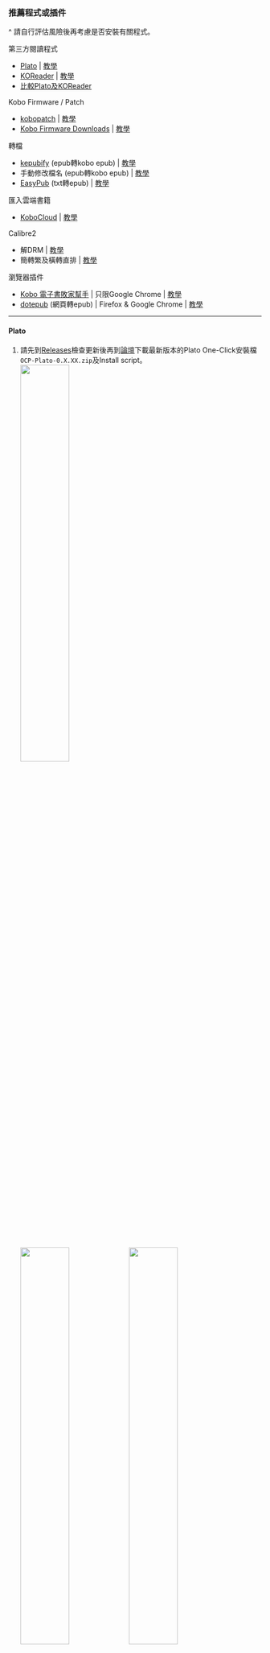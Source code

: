 ### 推薦程式或插件
^ 請自行評估風險後再考慮是否安裝有關程式。

第三方閱讀程式<br>
- [Plato](https://github.com/baskerville/plato) | [教學](#Plato)
- [KOReader](https://github.com/koreader/koreader) | [教學](#KOReader)
- [比較Plato及KOReader](#比較Plato及KOReader)

Kobo Firmware / Patch<br>
- [kobopatch](https://github.com/pgaskin/kobopatch) | [教學](#kobopatch)
- [Kobo Firmware Downloads](https://pgaskin.net/KoboStuff/kobofirmware.html)  | [教學](#kobo-firmware-downloads)

轉檔<br>
- [kepubify](https://github.com/pgaskin/kepubify) (epub轉kobo epub) | [教學](#kepubify)
- 手動修改檔名 (epub轉kobo epub) | [教學](#手動修改檔名轉kobo-epub)
- [EasyPub](https://www.hi-pda.com/forum/viewthread.php?tid=645717) (txt轉epub) | [教學](#EasyPub)

匯入雲端書籍<br>
- [KoboCloud](https://github.com/fsantini/KoboCloud) | [教學](#KoboCloud)

Calibre2
- 解DRM | [教學](#解DRM)
- 簡轉繁及橫轉直排 | [教學](#簡轉繁及橫轉直排)

瀏覽器插件<br>
- [Kobo 電子書敗家幫手](https://chrome.google.com/webstore/detail/kobo-%E9%9B%BB%E5%AD%90%E6%9B%B8%E6%95%97%E5%AE%B6%E5%B9%AB%E6%89%8B/ggbmfiledfmoeinemnnappkjldilblfh?hl=zh-TW) | 只限Google Chrome | [教學](#Kobo電子書敗家幫手)
- [dotepub](https://dotepub.com/) (網頁轉epub) | Firefox & Google Chrome | [教學](#dotepub)
<hr>

#### Plato
1. 請先到[Releases](https://github.com/baskerville/plato/releases)檢查更新後再到[論壇](https://www.mobileread.com/forums/showthread.php?t=314220)下載最新版本的Plato One-Click安裝檔`OCP-Plato-0.X.XX.zip`及Install script。<br>
<img src="../Img/Plato_1s.png" width="45%"><br>
<img src="../Img/Plato_1.png" width="45%"><img src="../Img/Plato_1a.png" width="45%"><br>
2. 然後將兩個檔案放在`.kobo`資料夾內，無須解壓縮。<br>
<img src="../Img/Plato_2.png" width="50%"><br>
3. 在Install script上右擊選擇「用PowerShell執行」。等候安裝完成即可。<br>
<img src="../Img/Plato_2a.png" width="50%"><br>
<img src="../Img/Plato_3.png" width="50%"><br>

^ 如使用Install script安裝，則無須再開啟`.kobo`/`Kobo`/`Kobo eReader.conf`並在`Kobo eReader.conf`中填入以下字句。手動解壓`OCP-Plato-0.X.XX.zip`的則需要填入。<br>
<img src="../Img/Plato_3a.png" width="50%"><br>
<blockquote>
[FeatureSettings]<br>
ExcludeSyncFolders=(\\.(?!kobo|adobe).+|([^.][^/]*/)+\\..+)<br>
</blockquote>

4. 以下為安裝後新增的資料夾。打開`.adds`/`plato`並重新命名`Settings-sample.toml`至`Settings.toml`。<br>
<img src="../Img/Plato_4.png" width="50%"><br>
5. 退出閱讀器，待重啟後即可使用。<br>

^ 如需更新，下載最新檔後按照上述步驟1至3重做即可。<br>

Plato系統實際畫面如下：<br>
<img src="../Img/Plato_Screen_1.png" width="33%"> <img src="../Img/Plato_Screen_3.png" width="33%"> <img src="../Img/Plato_Screen_4.png" width="33%"><br>
<hr>

#### KOReader
1. 請先到[Releases](https://github.com/koreader/koreader/releases)檢查更新後再到[論壇](https://www.mobileread.com/forums/showthread.php?t=314220)下載最新版本的KOReader One-Click安裝檔`OCP-KOReader-v202X.XX.zip`及Install script。<br>
<img src="../Img/KOReader_1.png" width="45%"><br>
<img src="../Img/KOReader_1a.png" width="45%"><img src="../Img/KOReader_1b.png" width="45%"><br>
2. 然後將兩個檔案放在`.kobo`資料夾內，無須解壓縮。<br>
<img src="../Img/KOReader_2.png" width="50%"><br>
3. 在Install script上右擊選擇「用PowerShell執行」。等候安裝完成即可。<br>
<img src="../Img/KOReader_2a.png" width="50%"><br>

^ 如使用Install script安裝，則無須再開啟`.kobo`/`Kobo`/`Kobo eReader.conf`並在`Kobo eReader.conf`中填入以下字句。手動解壓`OCP-KOReader-v202X.XX.zip`的則需要填入。<br>
<img src="../Img/KOReader_2b.png" width="50%"><br>
<blockquote>
[FeatureSettings]<br>
ExcludeSyncFolders=(\\.(?!kobo|adobe).+|([^.][^/]*/)+\\..+)<br>
</blockquote>

4. 以下為安裝後新增的資料夾。退出閱讀器，待重啟後即可使用。<br>
<img src="../Img/KOReader_3.png" width="50%"><br>

^ 如需更新，請在KOReader內按「Update」即可。<br>
<img src="../Img/KOReader_Screen_5.png" width="50%"><br>

KOReader系統實際畫面如下：<br>
<img src="../Img/KOReader_Screen_1.png" width="35%"> <img src="../Img/KOReader_Screen_2.png" width="35%"><br>
<img src="../Img/KOReader_Screen_3.png" width="35%"> <img src="../Img/KOReader_Screen_4.png" width="35%"><br>
<hr>

#### 比較Plato及KOReader
** 純粹個人意見，每人體驗或有所不同。<br>
<table>
  <tr>
   <td>Plato</td>
   <td>KOReader</td>
  </tr>
  <tr>
   <td>介面較簡潔，較多功能用圖案代替文字，或較難理解。<br>裁剪pdf白邊方面，只有手動裁剪。若裁錯範圍則無法重設。<br>耗電量較低。<br>需要連接電腦及下載更新檔後重新安裝。<br>顯示書籍列表方式和原生系統大同小異，沒有資料夾功能。若有過多書藉將較難尋找。</td>
   <td>介面較繁複，但功能更為全面。<br>裁剪pdf白邊方面，有自動裁剪等選項。若裁錯範圍亦可重設。<br>耗電量較高。<br>可直接在閱讀器內進行更新。<br>顯示書籍列表方式較接近電腦，按照匯入時的結構顯示，大量書籍亦容易整理。</td>
  </tr>
</table>
<hr>

#### kobopatch
可新增對字型、行距、邊界、顯示書籍資料等的修改。<br>
* 請先到「裝置資訊」確認Firmware版本與kobopatch是否一致。<b>切勿安裝與裝置Firmware版本不同的kobopatch。</b><br>
1. 到[Releases](https://github.com/pgaskin/kobopatch-patches/releases/latest)下載最新的kobopatch。然後再到[網頁](https://pgaskin.net/KoboStuff/kobofirmware.html)下載適用型號的對應Firmware檔。<br>
2. 解壓縮`kobopatch_4.XX.XXXXX.zip`，然後將Firmware檔放至`src`資料夾內。<br>
<img src="../Img/kobopatch_1.png" width="50%"><br>
3. 打開`src`，再以記事本打開入面的`.yaml`檔，將裏面需要使用的項目`Enabled`改為`yes`。<br>
^ 圖中修改`Enable advanced settings for all fonts`，可令英文以外的字體使用進階設定。<br>
<img src="../Img/kobopatch_2.png" width="50%"><br>
4. 打開`kobopatch.bat`，等候完成。<br>
<img src="../Img/kobopatch_3.png" width="50%"><br>
5. 打開`out`資料夾，將剛製作完成的`KoboRoot.tgz`放到`.kobo`資料夾內。<br>
6. 退出閱讀器後待更新完成即可。<br>
<img src="../Img/kobopatch_4a.png" width="33%"><img src="../Img/kobopatch_4b.png" width="33%"><img src="../Img/kobopatch_4c.png" width="33%"><br>

#### Kobo Firmware Downloads
如Kobo閱讀器無法正常更新，可考慮自行下載檔案進行更新。<br>
1. 到此[網頁](https://pgaskin.net/KoboStuff/kobofirmware.html)下載適用型號的Firmware檔。<br>
<img src="../Img/koboFirmware_1.png" width="50%"><br>
2. 然後將下載zip檔解壓至`.kobo`資料夾內。<br>
3. 退出閱讀器後待更新完成即可。<br>
<hr>

#### kepubify
使用kobo epub形式的書籍，載入速度或比普通epub檔案更快及匯入的epub漫畫可橫向跨頁顯示，故建議將epub轉為kobo epub。<br>
^ kepubify亦有提供Web轉檔功能，詳細可到官網查看。<br>
1. 請先到[Release](https://github.com/pgaskin/kepubify/releases)或[官網](https://pgaskin.net/kepubify/dl/)下載最新版本的`kepubify`。<br>
<img src="../Img/kepubify_1.png" width="50%"><br>
2. 將想要轉換的epub檔拖到kepubify程式，等候轉換。<br>
<img src="../Img/kepubify_2.png" width="50%"><br>
<img src="../Img/kepubify_3.png" width="50%"><br>
3. 轉換的檔案會以`原檔名_converted.kepub.epub`命名，除`.kepub.epub`的部份，其餘的均可修改。<br>
4. 匯入到閱讀器，有關書籍會以`KOBO EPUB`檔案顯示及開啟。<br>
<img src="../Img/kepubify_4a.png" width="30%"><img src="../Img/kepubify_4c.png" width="30%"><img src="../Img/kepubify_4b.png" width="30%"><br>
<img src="../Img/kepubify_5a.png" width="30%"><img src="../Img/kepubify_5b.png" width="30%"><br>
如上圖，轉檔後會改以KOBO EPUB形式開啟，而漫畫亦可橫向跨頁顯示。<br>

<blockquote>
如需要大量轉換，可利用bat進行。<br>
1. 複製要轉換的epub檔及kepubify完整路徑。<br>
2. 開啟記事本，每行均按以下格式輸入。每行為一個檔案。<br>
"kepubify完整路徑" "轉換的一個epub檔完整路徑"<br>

`"C:\Users\Megumi_B\Desktop\kepubify-windows-64bit.exe" "C:\Users\Megumi_B\Desktop\Added Book\刀劍神域Progressive\刀劍神域Progressive 001_TC.epub"`<br>
3. 儲存檔案為`.bat`，然後執行。<br>
4. 等候轉換完成即可。<br>
<img src="../Img/kepubify_bat_1.png" width="50%">
</blockquote>
<hr>

#### 手動修改檔名轉kobo epub
無須下載軟件，適合少量轉檔。<br>
1. 將要修改的epub書籍`原檔名.epub`，重新命名為`原檔名.kepub.epub`即可。<br>
<hr>

#### EasyPub
可將txt轉epub。<br>
1. 先到[論壇](https://www.hi-pda.com/forum/viewthread.php?tid=645717)下載EasyPub程式。<br>
<img src="../Img/easypub_1.png" width="40%"><img src="../Img/easypub_1a.png" width="40%"><br>
2. 將準備好的txt檔放入EasyPub。修改所需資料。<br>
<img src="../Img/easypub_2.png" width="40%"><img src="../Img/easypub_3.png" width="40%"><br>
3. 轉檔後放入閱讀器即可。<br>
<img src="../Img/easypub_4.png" width="40%"><img src="../Img/easypub_4a.png" width="40%"><br>
<hr>

#### KoboCloud
1. 請先到[Release](https://github.com/fsantini/KoboCloud/releases)下載最新版本的`KoboRoot.tgz`。<br>
<img src="../Img/KoboCloud_1.png" width="50%"><br>
2. 連接閱讀器到電腦。<br>
3. 將`KoboRoot.tgz`放在`.kobo`資料夾內，然後於電腦退出閱讀器。<br>
<img src="../Img/KoboCloud_2.png" width="50%"><br>
4. 閱讀器會顯示「更新中」並重啟，待重啟後，再次連接閱讀器至電腦。<br>
5. 連接後，會出現`.add`資料夾，用記事本打開`.add`/`kobocloud`的`kobocloudrc`。<br>
<img src="../Img/KoboCloud_3.png" width="50%"><br>
6. 參考[指引](https://github.com/fsantini/KoboCloud#configuration)，加入雲端硬碟的連結到檔案內，儲存後關閉，退出閱讀器。<br>
^ 建議重啟閱讀器以確保文件能夠被讀取。<br>
<img src="../Img/KoboCloud_4.png" width="50%"><br>
7. 放入書籍到該雲端硬碟後，閱讀器連接wifi，等候書籍下載到閱讀器。<br>
^ 首次使用時需要耐心等候(約兩至三分鐘)，所需時間亦會因檔案大小和網速而有差別。<br>
^ 從KoboCloud匯入的書籍會在`.add`/`kobocloud`/`Library`內。雲端上的書籍在匯入後不會自動移除，請自行刪除。<br>
<hr>

#### 解DRM
可以將附有DRM的書檔破解，方便轉移到個人其他裝置使用及備份。<br>
^ 並不建議將書籍破解後傳送他人，以免違法。<br>
1. 先到[Releases](https://github.com/apprenticeharper/DeDRM_tools/releases)下載`DeDRM_tools_x.x.x.zip`。然後解壓縮。<br>
<img src="../Img/DeDRM_p1.png" width="50%"><br>
2. 開啟calibre2，並在「偏好設定>外掛>從檔案載入外掛」，選擇`DeDRM_plugin.zip`。按要求重啟calibre2。<br>
<img src="../Img/DeDRM_p2.png" width="50%"><br>
3. 到kobo網頁的「我的書籍」中，選擇要下載的書籍，然後按下載。<br>
<img src="../Img/DeDRM_1.png" width="35%"><img src="../Img/DeDRM_2.png" width="35%"><br>
4. 下載檔為`URLLink.acsm`。此類檔案需要使用[Adobe Digital Editions](https://www.adobe.com/hk_zh/solutions/ebook/digital-editions/download.html)，請先下載並安裝。<br>
<img src="../Img/DeDRM_3.png" width="50%"><br>
<blockquote>
第一次安裝，需要登入Adobe ID。照常登入你的Adobe ID或新註冊帳號並授權即可繼續。<br>
</blockquote>

5. 打開`URLLink.acsm`，待書籍打開後，按左上角返回圖書館。<br>
6. 在書籍上右擊「以檔案總管顯示檔案」。<br>
<img src="../Img/DeDRM_4.png" width="50%"><br>
7. 在「文件>My Digital Editions」中可以看見該epub檔。將該epub檔拖曳至calibre2。<br>
檔案已順利破解DRM，可按需要補充缺失的資料。<br>
<img src="../Img/DeDRM_5.png" width="50%"><br>
8. 在calibre2按「儲存到磁碟」即可。<br>
<hr>

#### 簡轉繁及橫轉直排
視乎個人需要，轉換書籍的內容。<br>
^ 所需的書檔須為epub或azw3。<br>
1. 匯入要轉換的書檔到Calibre2。<br>
2. 在「偏好設定>外掛>取得新外掛>以名稱篩選」輸入「Chinese」字眼。然後安裝該個外掛。<br>
<img src="../Img/sc2tc_2.png" width="50%"><br>
3. 安裝完成後重啟calibre2。<br>
4. 重啟後選擇書籍，然後按「編輯書本」。<br>
<img src="../Img/sc2tc_3.png" width="50%"><br>
5. 在編輯介面選工具列中的「外掛>文 Convert Chinese Text Simplified/Traditional」。按需要使用選項修改書籍。<br>
<img src="../Img/sc2tc_4.png" width="33%"><img src="../Img/sc2tc_5.png" width="33%"><img src="../Img/sc2tc_7.png" width="33%"><br>
<table>
  <tr>
    <td>簡繁轉換</td>
    <td>Conversion Direction</td>
  </tr>
  <tr>
    <td>語言在地化</td>
    <td>Language Styles</td>
  </tr>
  <tr>
    <td>轉換引號顯示方式</td>
    <td>Quotation Marks</td>
  </tr>
  <tr>
    <td>轉換橫排直排</td>
    <td>Text Direction</td>
  </tr>
</table>
6. 完成修改後儲存書籍即可。<br>

<img src="../Img/sc2tc_1.png" width="35%"><img src="../Img/sc2tc_6.png" width="35%"><br>
<img src="../Img/sc2tc_1a.png" width="35%"><img src="../Img/sc2tc_6a.png" width="35%"><br>
<hr>

#### Kobo電子書敗家幫手
第三方插件，方便加入整個系列的書入購物車。<br>
1. 到Google Chrome線上應用程式商店安裝[插件](https://chrome.google.com/webstore/detail/kobo-%E9%9B%BB%E5%AD%90%E6%9B%B8%E6%95%97%E5%AE%B6%E5%B9%AB%E6%89%8B/ggbmfiledfmoeinemnnappkjldilblfh?hl=zh-TW)。<br>
<img src="../Img/Chrome_1.png" width="50%"><br>
2. 到Kobo網頁搜尋欲購買的書籍，在系列旁會顯示`將全系列加入購物車`。<br>
<img src="../Img/Chrome_2.png" width="50%"><br>
3. 點擊後，會自動將全系列書籍加到購物車。待完成後請重新整理網頁。<br>
<img src="../Img/Chrome_3.png" width="50%"><br>
4. 有關系列書籍應已加入到購物車內。<br>
<img src="../Img/Chrome_4.png" width="50%"><br>
^ 已購買書籍雖會一併加入到購物車，但結帳時Kobo會自動移除帳戶已擁有的書籍，不必手動移除。<br>

#### dotepub
第三方插件，可將網頁轉換成epub。<br>
^ 雖有提供[線上轉換](https://dotepub.com/converter/?lang=en)，但並不適用於含中文字元的網頁。<br>
1. 先到[官網](https://dotepub.com/)安裝適用的瀏覽器插件。<br>
<img src="../Img/dotepub_1.png" width="50%"><br>
2. 安裝完成後，在需要轉換的網頁按該插件進行轉換。<br>
<img src="../Img/dotepub_2.png" width="40%"><img src="../Img/dotepub_2a.png" width="30%"><br>
3. 儲存epub檔即可。<br>
^ 下載所得的epub會有dotepub的字眼。可考慮在calibre2中編輯並移除`title.xhtml`及`copy.xhtml`。
<img src="../Img/dotepub_3.png" width="50%"> <img src="../Img/dotepub_4.png" width="30%"><br>
<hr>
